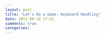 ```yaml
---
layout: post
title: "Let's Do a Game: Keyboard Handling"
date: 2011-09-12 17:31
comments: true
categories: 
---
```


